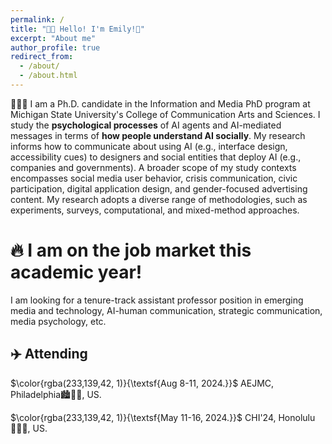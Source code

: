 ```yaml
---
permalink: /
title: "👋🏼 Hello! I'm Emily!💐"
excerpt: "About me"
author_profile: true
redirect_from: 
  - /about/
  - /about.html
---
```




 👩🏻‍💻 I am a Ph.D. candidate in the Information and Media PhD program at Michigan State University's College of Communication Arts and Sciences. I study the **psychological processes** of AI agents and AI-mediated messages in terms of **how people understand AI socially**. My research informs how to communicate about using AI (e.g., interface design, accessibility cues) to designers and social entities that deploy AI (e.g., companies and governments). A broader scope of my study contexts encompasses social media user behavior, crisis communication, civic participation, digital application design, and gender-focused advertising content. My research adopts a diverse range of methodologies, such as experiments, surveys, computational, and mixed-method approaches. 

# 🔥 I am on the job market this academic year!
I am looking for a tenure-track assistant professor position in emerging media and technology, AI-human communication, strategic communication, media psychology, etc. 

## ✈️ Attending
$\color{rgba(233,139,42, 1)}{\textsf{Aug 8-11, 2024.}}$ AEJMC, Philadelphia🏙️🔔📜, US. 

$\color{rgba(233,139,42, 1)}{\textsf{May 11-16, 2024.}}$ CHI'24, Honolulu 🏄🏻‍♀️, US. 
